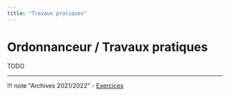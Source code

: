 ```yaml
---
title: "Travaux pratiques"
---
```


# Ordonnanceur / Travaux pratiques

TODO

---

!!! note "Archives 2021/2022"
    - [Exercices](assets/sp.06.2_mas_csel_mulitprocessing_exercices.pdf)
